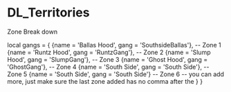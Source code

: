 # DL_Territories

Zone Break down 

local gangs = {
{name = 'Ballas Hood', gang = 'SouthsideBallas'}, -- Zone 1
{name = 'Runtz Hood', gang = 'RuntzGang'}, -- Zone 2
{name = 'Slump Hood', gang = 'SlumpGang'}, -- Zone 3
{name = 'Ghost Hood', gang = 'GhostGang'}, -- Zone 4
{name = 'South Side', gang = 'South Side'}, -- Zone 5
{name = 'South Side', gang = 'South Side'} -- Zone 6 
-- you can add more, just make sure the last zone added has no comma after the }
}


